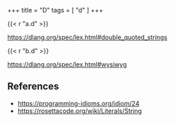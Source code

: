 +++
title = "D"
tags = [ "d" ]
+++

{{< r "a.d" >}}

<https://dlang.org/spec/lex.html#double_quoted_strings>

{{< r "b.d" >}}

<https://dlang.org/spec/lex.html#wysiwyg>

## References

- <https://programming-idioms.org/idiom/24>
- <https://rosettacode.org/wiki/Literals/String>

